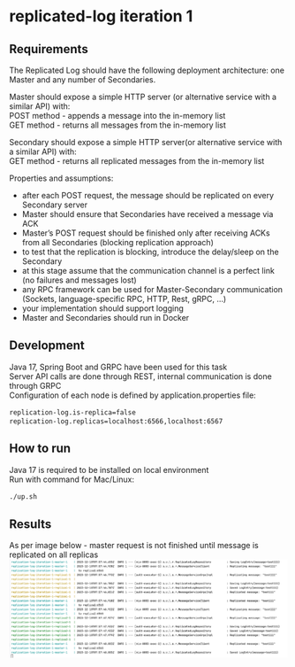 # replicated-log iteration 1
## Requirements
The Replicated Log should have the following deployment architecture: one Master and any number of Secondaries.

Master should expose a simple HTTP server (or alternative service with a similar API) with: <br/>
POST method - appends a message into the in-memory list <br/>
GET method - returns all messages from the in-memory list <br/>

Secondary should expose a simple  HTTP server(or alternative service with a similar API)  with: <br/>
GET method - returns all replicated messages from the in-memory list <br/>

Properties and assumptions: <br/>
* after each POST request, the message should be replicated on every Secondary server <br/>
* Master should ensure that Secondaries have received a message via ACK <br/>
* Master’s POST request should be finished only after receiving ACKs from all Secondaries (blocking replication approach) <br/>
* to test that the replication is blocking, introduce the delay/sleep on the Secondary <br/>
* at this stage assume that the communication channel is a perfect link (no failures and messages lost) <br/>
* any RPC framework can be used for Master-Secondary communication (Sockets, language-specific RPC, HTTP, Rest, gRPC, …)<br/>
* your implementation should support logging <br/>
* Master and Secondaries should run in Docker<br/>

## Development
Java 17, Spring Boot and GRPC have been used for this task </br>
Server API calls are done through REST, internal communication is done through GRPC </br>
Configuration of each node is defined by application.properties file: 
```
replication-log.is-replica=false
replication-log.replicas=localhost:6566,localhost:6567
```

## How to run
Java 17 is required to be installed on local environment </br>
Run with command for Mac/Linux:
```bash
./up.sh
```

## Results
As per image below - master request is not finished until message is replicated on all replicas
![logs-output](./img/logs-output.png)